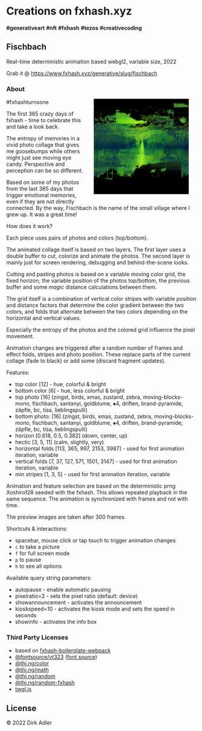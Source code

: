 # Creations on fxhash.xyz

__#generativeart__ __#nft__ __#fxhash__ __#tezos__ __#creativecoding__

## Fischbach

Real-time deterministic animation based webgl2, variable size, 2022

Grab it @ https://www.fxhash.xyz/generative/slug/fischbach

### About

<img src="./public/preview.jpg" align="right" width="50%" style="margin: 0 20px 20px 20px" />

#fxhashturnsone

The first 365 crazy days of fxhash - time to celebrate this and take a look back.

The entropy of memories in a vivid photo collage that gives me goosebumps while others might just see moving eye candy.
Perspective and perception can be so different.

Based on some of my photos from the last 365 days that trigger emotional memories, even if they are not directly connected.
By the way, Fischbach is the name of the small village where I grew up. It was a great time!

How does it work?

Each piece uses pairs of photos and colors (top/bottom).

The animated collage itself is based on two layers. The first layer uses a double buffer to cut, colorize and animate the photos.
The second layer is mainly just for screen rendering, debugging and behind-the-scene looks.

Cutting and pasting photos is based on a variable moving color grid, the fixed horizon, the variable position of the photos top/bottom, the
previous buffer and some *magic* distance calculations between them.

The grid itself is a combination of vertical color stripes with variable position and distance factors that determine the color gradient
between the two colors, and folds that alternate between the two colors depending on the horizontal and vertical values.

Especially the entropy of the photos and the colored grid influence the pixel movement.

Animation changes are triggered after a random number of frames and effect folds, stripes and photo position.
These replace parts of the current collage (fade to black) or add some (discard fragment updates).

Features:

- top color [12] - hue, colorful & bright
- bottom color [6] - hue, less colorful & bright
- top photo [16] (zingst, birds, xmas, zustand, zebra, moving-blocks-mono, fischbach, santanyi, goldblume, ♠4, driften, brand-pyramide,
  zäpfle, bc, tisa, lieblingspulli)
- bottom photo: [16] (zingst, birds, xmas, zustand, zebra, moving-blocks-mono, fischbach, santanyi, goldblume, ♠4, driften, brand-pyramide,
  zäpfle, bc, tisa, lieblingspulli)
- horizon [0.618, 0.5, 0.382] (down, center, up)
- hectic [3, 5, 11] (calm, slightly, very)
- horizontal folds [113, 365, 997, 2153, 3987] - used for first animation iteration, variable
- vertical folds [7, 37, 127, 571, 1501, 3147] - used for first animation iteration, variable
- min stripes [1, 3, 5] - used for first animation iteration, variable

Animation and feature selection are based on the deterministic prng Xoshiro128 seeded with the fxhash. This allows repeated playback in the
same sequence. The animation is synchronized with frames and not with time.

The preview images are taken after 300 frames.

Shortcuts & interactions:

- spacebar, mouse click or tap touch to trigger animation changes
- `c` to take a picture
- `f` for full screen mode
- `p` to pause
- `h` to see all options

Available query string parameters:

- autopause - enable automatic pausing
- pixelratio=2 - sets the pixel ratio (default: device)
- showannouncement - activates the announcement
- kioskspeed=10 - activates the kiosk mode and sets the speed in seconds
- showinfo - activates the info box

### Third Party Licenses

- based on [fxhash-boilerplate-webpack](https://github.com/fxhash/fxhash-webpack-boilerplate)
- [@fontsource/vt323](https://www.npmjs.com/package/@fontsource/vt323) ([font source](https://github.com/phoikoi/VT323))
- [@thi.ng/color](https://www.npmjs.com/package/@thi.ng/color)
- [@thi.ng/math](https://www.npmjs.com/package/@thi.ng/math)
- [@thi.ng/random](https://www.npmjs.com/package/@thi.ng/random)
- [@thi.ng/random-fxhash](https://www.npmjs.com/package/@thi.ng/random-fxhash)
- [twgl.js](https://www.npmjs.com/package/twgl.js)

## License

© 2022 Dirk Adler

